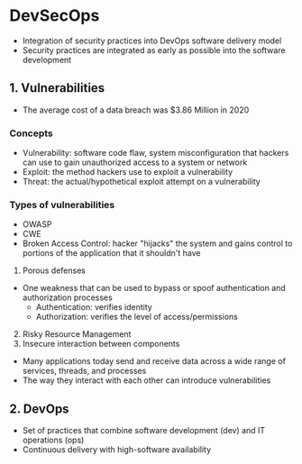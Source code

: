 # DevSecOps

- Integration of security practices into DevOps software delivery model
- Security practices are integrated as early as possible into the software development

## 1. Vulnerabilities

- The average cost of a data breach was $3.86 Million in 2020

### Concepts

- Vulnerability: software code flaw, system misconfiguration that hackers can use to gain unauthorized access to a system or network
- Exploit: the method hackers use to exploit a vulnerability
- Threat: the actual/hypothetical exploit attempt on a vulnerability

### Types of vulnerabilities

- OWASP
- CWE
- Broken Access Control: hacker "hijacks" the system and gains control to portions of the application that it shouldn't have

1. Porous defenses

- One weakness that can be used to bypass or spoof authentication and authorization processes
  - Authentication: verifies identity
  - Authorization: verifies the level of access/permissions

2. Risky Resource Management
3. Insecure interaction between components

- Many applications today send and receive data across a wide range of services, threads, and processes
- The way they interact with each other can introduce vulnerabilities

## 2. DevOps

- Set of practices that combine software development (dev) and IT operations (ops)
- Continuous delivery with high-software availability
